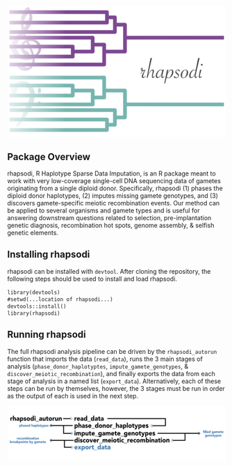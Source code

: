 ![logo](man/figures/logo.png)


## Package Overview
rhapsodi, R Haplotype Sparse Data Imputation, is an R package meant to work with very low-coverage single-cell DNA sequencing data of gametes originating from a single diploid donor. Specifically, rhapsodi (1) phases the diploid donor haplotypes, (2) imputes missing gamete genotypes, and (3) discovers gamete-specific meiotic recombination events. Our method can be applied to several organisms and gamete types and is useful for answering downstream questions related to selection, pre-implantation genetic diagnosis, recombination hot spots, genome assembly, & selfish genetic elements. 

## Installing rhapsodi

rhapsodi can be installed with `devtool`. After cloning the repository, the following steps should be used to install and load rhapsodi.

```
library(devtools)
#setwd(...location of rhapsodi...)
devtools::install()
library(rhapsodi)
```

## Running rhapsodi

The full rhapsodi analysis pipeline can be driven by the `rhapsodi_autorun` function that imports the data (`read_data`), runs the 3 main stages of analysis (`phase_donor_haplotyptes`, `impute_gamete_genotypes`, & `discover_meiotic_recombination`), and finally exports the data from each stage of analysis in a named list (`export_data`). Alternatively, each of these steps can be run by themselves, however, the 3 stages must be run in order as the output of each is used in the next step.

![Workflow](man/figures/workflow.png)